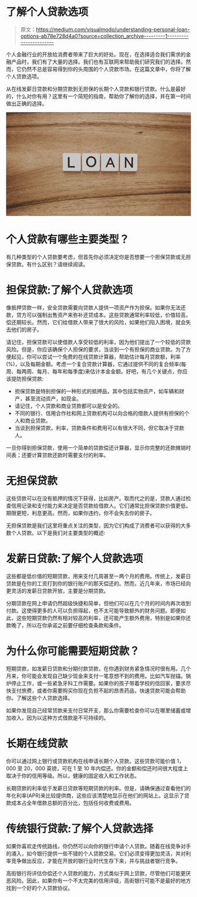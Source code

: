 # 了解个人贷款选项

> 原文：<https://medium.com/visualmodo/understanding-personal-loan-options-ab78e728d4a0?source=collection_archive---------1----------------------->

个人金融行业的开放给消费者带来了巨大的好处。现在，在选择适合我们需求的金融产品时，我们有了大量的选择。我们也有互联网来帮助我们研究我们的选择。然而，它仍然不总是容易得到你的头周围的个人贷款市场。在这篇文章中，你将了解个人贷款选项。

从在线发薪日贷款和分期贷款到无担保的长期个人贷款和银行贷款。什么是最好的，什么对你有用？这里有一个简短的指南，帮助你了解你的选择，并在第一时间做出正确的选择。

![](img/3798d994ea5e9fe3c3084d51a3638984.png)

# 个人贷款有哪些主要类型？

有几种类型的个人贷款要考虑，但首先你必须决定你是否想要一个担保贷款或无担保贷款。有什么区别？请继续阅读。

# 担保贷款:了解个人贷款选项

像抵押贷款一样，安全贷款需要向贷款人提供一项资产作为担保。如果你无法还款，贷方可以强制出售资产来弥补还贷成本。这些贷款通常利率较低，价值较高，偿还期较长。然而，它们给借款人带来了很大的风险，如果他们陷入困境，就会失去他们的房子。

请记住，担保贷款可以使借款人享受较低的利率，因为他们提出了一个较低的贷款风险。但是，你应该确保个人担保的要求，当谈到一个有担保的商业贷款。为了方便起见，你可以尝试一个免费的在线贷款计算器，帮助估计每月贷款额，利率(%)，以及每期金额。考虑一个复合贷款计算器，它通过提供不同的复合频率(每周、每两周、每月、每年和每季度)来估计本金金额。好吧，有几个关键点，你应该提防担保贷款:

*   担保贷款是特别担保的一种形式的抵押品，其中包括实物资产，如车辆和财产，甚至流动资产，如现金。
*   请记住，个人贷款和商业贷款都可以是安全的。
*   不同的银行、信用合作社和网上贷款机构可以向合格的借款人提供有担保的个人和商业贷款。
*   当谈到担保贷款，利率，贷款条件和费用可以有很大不同，但它取决于贷款人。

一旦你得到担保贷款，使用一个简单的贷款偿还计算器，显示你完整的还款摊销时间表；还要计算贷款还款时需要支付的利率。

# 无担保贷款

这些贷款可以在没有抵押的情况下获得，比如房产。取而代之的是，贷款人通过检查信用记录和支付能力来决定是否贷款给借款人。它们通常比担保贷款价值更低，期限更短，利息更高。然而，如果你违约，你不会失去你的房子。

无担保贷款是我们这里将重点关注的类型，因为它们构成了消费者可以获得的大多数个人贷款。以下是我们对主要类型的概述:

# 发薪日贷款:了解个人贷款选项

这些都是低价值的短期贷款，用来支付几周甚至一两个月的费用。传统上，发薪日贷款是在你的工资打到你的银行账户的那天偿还的。然而，近几年来，市场已经向更灵活的发薪日贷款开放，主要是分期贷款。

分期贷款在网上申请仍然超级快捷和简单，但他们可以在几个月的时间内再次收到付款。这使得更多的人可以负担得起，也不太可能导致额外的财务问题。即便如此，这些短期贷款仍然有相对较高的利率，还可能产生额外费用，特别是如果你还款晚了，所以在你承诺之前要仔细检查条款和条件。

# 为什么你可能需要短期贷款？

短期贷款，如发薪日贷款和分期付款贷款，在你遇到财务紧急情况时很有用。几个月来，你可能会发现自己缺少现金来支付一笔意想不到的费用。比如汽车抛锚。锅炉停止工作，或一些紧急牙科工作需要。如果你的孩子带着学校的信回家，要求尽快支付旅费，或者你需要购买你现在负担不起的昂贵药品，快速贷款可能会帮助你。了解这些个人贷款选择。

如果你发现自己经常贷款来支付日常开支，那么你需要检查你可以在哪里储蓄或增加收入，因为以这种方式借款是不可持续的。

# 长期在线贷款

你可以通过网上银行或贷款机构在线申请长期个人贷款。这些贷款可能价值 1，000 至 20，000 英镑，可在 1 至 10 年内偿还。你的金额和偿还时间很大程度上取决于你的信用等级。所以，健康的固定收入和工作状态。

长期贷款的利率低于发薪日贷款等短期贷款的利率。但是，请确保通过查看他们的年化利率(APR)来比较提供商，这些应该清楚地显示在他们的网站上。这显示了贷款成本占全年借款总额的百分比，包括任何收费或费用。

# 传统银行贷款:了解个人贷款选择

如果你喜欢走传统路线，你仍然可以向你的银行申请个人贷款。随着在线竞争对手的涌入，如今银行提供一些不错的个人贷款交易。它们必须变得更加灵活，并对利率竞争做出反应，才能在开放的银行业时代生存下来，并与挑战者银行竞争。

高街银行将评估你偿还个人贷款的能力，方式类似于网上贷款，尽管他们可能更厌恶风险。因此，如果你有一个不太完美的信用评级，高街银行可能不是最好的地方找到一个好的个人贷款协议。
